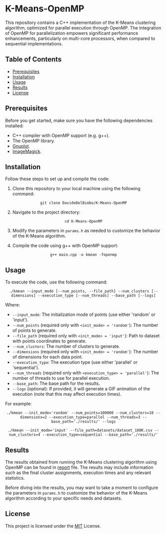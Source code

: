 # K-Means-OpenMP
This repository contains a C++ implementation of the K-Means clustering algorithm, optimized for parallel execution through OpenMP. The integration of OpenMP for parallelization empowers significant performance enhancements, particularly on multi-core processors, when compared to sequential implementations.

## Table of Contents
- [Prerequisites](#prerequisites)
- [Installation](#installation)
- [Usage](#usage)
- [Results](#results)
- [License](#license)

## Prerequisites
Before you get started, make sure you have the following dependencies installed:

- C++ compiler with OpenMP support (e.g. g++).
- The OpenMP library.
- [Gnuplot](http://www.gnuplot.info/).
- [ImageMagick](https://imagemagick.org/).

## Installation
Follow these steps to set up and compile the code:
1. Clone this repository to your local machine using the following command:
<p align="center"><code>git clone DavideDelBimbo/K-Means-OpenMP</code></p>

2. Navigate to the project directory:
<p align="center"><code>cd K-Means-OpenMP</code></p>

3. Modify the parameters in `params.h` as needed to customize the behavior of the K-Means algorithm.

4. Compile the code using g++ with OpenMP support:
<p align="center"><code>g++ main.cpp -o kmean -fopenmp</code></p>

## Usage
To execute the code, use the following command:
<p align="center"><code>./kmean --input_mode [--num_points, --file_path] --num_clusters [--dimensions] --execution_type [--num_threads] --base_path [--logs]</code></p>

Where:
- `--input_mode`: The initialization mode of points (use either 'random' or 'input').
- `--num_points` (required only with `<init_mode> = 'random'`): The number of points to generate.
- `--file_path` (required only with `<init_mode> = 'input'`): Path to dataset with points coordinates to generate.
- `--num_clusters`: The number of clusters to generate.
- `--dimensions` (required only with `<init_mode> = 'random'`): The number of dimensions for each data point.
- `--execution_type`: The execution type (use either 'parallel' or 'sequential').
- `--num_threads` (required only with `<execution_type> = 'parallel'`): The number of threads to use for parallel execution.
- `--base_path`: The base path for the results.
- `--logs` (optional): If provided, it will generate a GIF animation of the execution (note that this may affect execution times).

For example:
<p align="center"><code>./kmean --init_mode='random' --num_points=100000 --num_clusters=10 --dimensions=2 --execution_type=parallel --num_threads=3 --base_path='./results/' --logs</code></p>
<p align="center"><code>./kmean --init_mode='input' --file_path=datasets/dataset_100K.csv --num_clusters=4 --execution_type=sequential --base_path='./results/'</code></p>

## Results
The results obtained from running the K-Means clustering algorithm using OpenMP can be found in <a href="https://github.com/DavideDelBimbo/K-Means-OpenMP/blob/main/report/report.pdf" target="_blank">report</a> file. The results may include information such as the final cluster assignments, execution times and any relevant statistics.

Before diving into the results, you may want to take a moment to configure the parameters in `params.h` to customize the behavior of the K-Means algorithm according to your specific needs and datasets.

## License
This project is licensed under the <a href="https://github.com/DavideDelBimbo/K-Means-OpenMP/blob/main/LICENSE" target="_blank">MIT</a> License.
